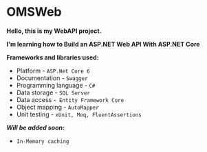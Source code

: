 # OMSWeb

**Hello, this is my WebAPI project.**

**I'm learning how to Build an ASP.NET Web API With ASP.NET Core**

**Frameworks and libraries used:**
+ Platform - ` ASP.Net Core 6 `
+ Documentation - `Swagger`
+ Programming language - `C#`
+ Data storage - `SQL Server`
+ Data access -` Entity Framework Core`
+ Object mapping - `AutoMapper`
+ Unit testing - `xUnit, Moq, FluentAssertions` 

***Will be added soon:***

+ `In-Memory caching`
